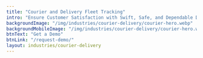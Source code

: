 ```yaml
---
title: "Courier and Delivery Fleet Tracking"
intro: "Ensure Customer Satisfaction with Swift, Safe, and Dependable Deliveries Using Fleet Halo Telematics."
backgroundImage: "/img/industries/courier-delivery/courier-hero.webp"
backgroundMobileImage: "/img/industries/courier-delivery/courier-hero.webp"
btnText: "Get a Demo"
btnLink: "/request-demo/"
layout: industries/courier-delivery
---
```

